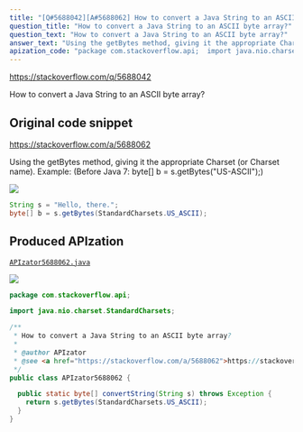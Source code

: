 ```yaml
---
title: "[Q#5688042][A#5688062] How to convert a Java String to an ASCII byte array?"
question_title: "How to convert a Java String to an ASCII byte array?"
question_text: "How to convert a Java String to an ASCII byte array?"
answer_text: "Using the getBytes method, giving it the appropriate Charset (or Charset name). Example: (Before Java 7: byte[] b = s.getBytes(\"US-ASCII\");)"
apization_code: "package com.stackoverflow.api;  import java.nio.charset.StandardCharsets;  /**  * How to convert a Java String to an ASCII byte array?  *  * @author APIzator  * @see <a href=\"https://stackoverflow.com/a/5688062\">https://stackoverflow.com/a/5688062</a>  */ public class APIzator5688062 {    public static byte[] convertString(String s) throws Exception {     return s.getBytes(StandardCharsets.US_ASCII);   } }"
---
```


https://stackoverflow.com/q/5688042

How to convert a Java String to an ASCII byte array?



## Original code snippet

https://stackoverflow.com/a/5688062

Using the getBytes method, giving it the appropriate Charset (or Charset name).
Example:
(Before Java 7: byte[] b = s.getBytes(&quot;US-ASCII&quot;);)

<div class="code-logo"><img src="/stackoverflow.png" /></div>

```java
String s = "Hello, there.";
byte[] b = s.getBytes(StandardCharsets.US_ASCII);
```

## Produced APIzation

[`APIzator5688062.java`](https://github.com/pasqualesalza/apization-temp/raw/main/data/search/APIzator5688062.java)

<div class="code-logo"><img src="/apizator.png" /></div>

```java
package com.stackoverflow.api;

import java.nio.charset.StandardCharsets;

/**
 * How to convert a Java String to an ASCII byte array?
 *
 * @author APIzator
 * @see <a href="https://stackoverflow.com/a/5688062">https://stackoverflow.com/a/5688062</a>
 */
public class APIzator5688062 {

  public static byte[] convertString(String s) throws Exception {
    return s.getBytes(StandardCharsets.US_ASCII);
  }
}

```